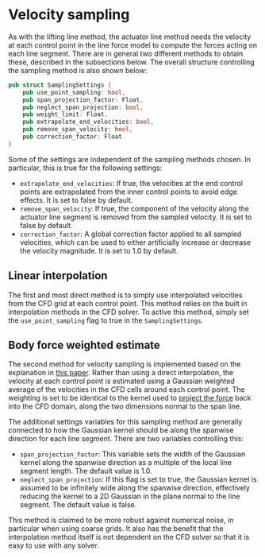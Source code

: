 # Velocity sampling

As with the lifting line method, the actuator line method needs the velocity at each control point in the line force model to compute the forces acting on each line segment. There are in general two different methods to obtain these, described in the subsections below. The overall structure controlling the sampling method is also shown below:

```rust
pub struct SamplingSettings {
    pub use_point_sampling: bool,
    pub span_projection_factor: Float,
    pub neglect_span_projection: bool,
    pub weight_limit: Float,
    pub extrapolate_end_velocities: bool,
    pub remove_span_velocity: bool,
    pub correction_factor: Float
}
```

Some of the settings are independent of the sampling methods chosen. In particular, this is true for the following settings:

- `extrapolate_end_velocities`: If true, the velocities at the end control points are extrapolated from the inner control points to avoid edge effects. It is set to false by default.
- `remove_span_velocity`: If true, the component of the velocity along the actuator line segment is removed from the sampled velocity. It is set to false by default.
- `correction_factor`: A global correction factor applied to all sampled velocities, which can be used to either artificially increase or decrease the velocity magnitude. It is set to 1.0 by default.

## Linear interpolation

The first and most direct method is to simply use interpolated velocities from the CFD grid at each control point. This method relies on the built in interpolation methods in the CFD solver. To active this method, simply set the `use_point_sampling` flag to true in the `SamplingSettings`.

## Body force weighted estimate

The second method for velocity sampling is implemented based on the explanation in [this paper](https://www.nrel.gov/docs/fy17osti/67611.pdf). Rather than using a direct interpolation, the velocity at each control point is estimated using a Gaussian weighted average of the velocities in the CFD cells around each control point. The weighting is set to be identical to the kernel used to [project the force](force_projection.md) back into the CFD domain, along the two dimensions normal to the span line.

The additional settings variables for this sampling method are generally connected to how the Gaussian kernel should be along the spanwise direction for each line segment. There are two variables controlling this:

- `span_projection_factor`: This variable sets the width of the Gaussian kernel along the spanwise direction as a multiple of the local line segment length. The default value is 1.0.
- `neglect_span_projection`: If this flag is set to true, the Gaussian kernel is assumed to be infinitely wide along the spanwise direction, effectively reducing the kernel to a 2D Gaussian in the plane normal to the line segment. The default value is false.

This method is claimed to be more robust against numerical noise, in particular when using coarse grids. It also has the benefit that the interpolation method itself is not dependent on the CFD solver so that it is easy to use with any solver.

